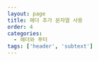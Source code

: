 ```yaml
---
layout: page
title: 헤더 추가 문자열 사용
order: 4
categories:
  - 헤더와 푸터
tags: ['header', 'subtext']
---
```

